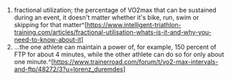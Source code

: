 1. fractional utilization; the percentage of VO2max that can be sustained during an event, it doesn't matter whether it's bike, run, swim or skipping for that matter^[https://www.intelligent-triathlon-training.com/articles/fractional-utilisation-whats-is-it-and-why-you-need-to-know-about-it]
2. ...the one athlete can maintain a power of, for example, 150 percent of FTP for about 4 minutes, while the other athlete can do so for only about one minute.^[https://www.trainerroad.com/forum/t/vo2-max-intervals-and-ftp/48272/3?u=lorenz_duremdes]